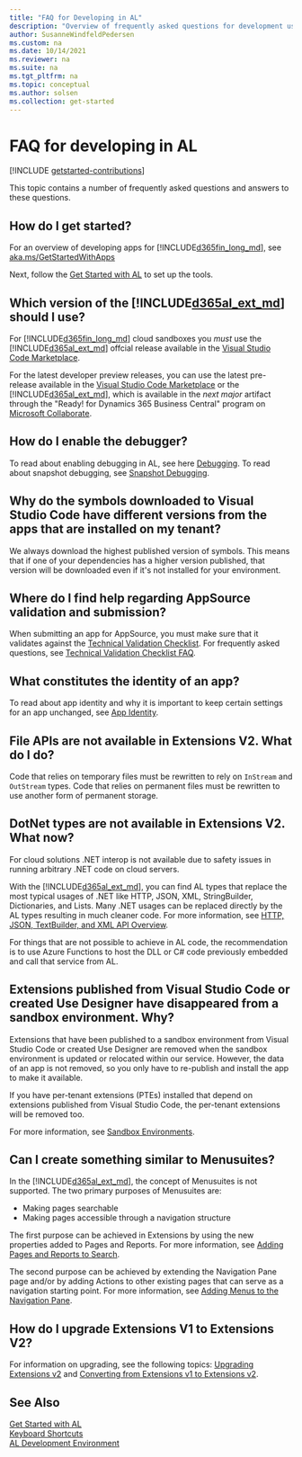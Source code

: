 ```yaml
---
title: "FAQ for Developing in AL"
description: "Overview of frequently asked questions for development using the AL language."
author: SusanneWindfeldPedersen
ms.custom: na
ms.date: 10/14/2021
ms.reviewer: na
ms.suite: na
ms.tgt_pltfrm: na
ms.topic: conceptual
ms.author: solsen
ms.collection: get-started
---
```


# FAQ for developing in AL

[!INCLUDE [getstarted-contributions](includes/getstarted-contributions.md)]

This topic contains a number of frequently asked questions and answers to these questions. 

## How do I get started?

For an overview of developing apps for [!INCLUDE[d365fin_long_md](includes/d365fin_long_md.md)], see [aka.ms/GetStartedWithApps](./readiness/get-started.md)

Next, follow the [Get Started with AL](devenv-get-started.md) to set up the tools.

## Which version of the [!INCLUDE[d365al_ext_md](../includes/d365al_ext_md.md)] should I use?

For [!INCLUDE[d365fin_long_md](includes/d365fin_long_md.md)] cloud sandboxes you *must* use the [!INCLUDE[d365al_ext_md](../includes/d365al_ext_md.md)] offcial release available in the [Visual Studio Code Marketplace](https://marketplace.visualstudio.com/vscode).

For the latest developer preview releases, you can use the latest pre-release available in the [Visual Studio Code Marketplace](https://marketplace.visualstudio.com/vscode) or the [!INCLUDE[d365al_ext_md](../includes/d365al_ext_md.md)], which is available in the *next major* artifact through the "Ready! for Dynamics 365 Business Central" program on [Microsoft Collaborate](https://aka.ms/collaborate).

## How do I enable the debugger?

To read about enabling debugging in AL, see here [Debugging](devenv-debugging.md). To read about snapshot debugging, see [Snapshot Debugging](devenv-snapshot-debugging.md).

## Why do the symbols downloaded to Visual Studio Code have different versions from the apps that are installed on my tenant?

We always download the highest published version of symbols. This means that if one of your dependencies has a higher version published, that version will be downloaded even if it's not installed for your environment.

## Where do I find help regarding AppSource validation and submission?

When submitting an app for AppSource, you must make sure that it validates against the [Technical Validation Checklist](devenv-checklist-submission.md). For frequently asked questions, see [Technical Validation Checklist FAQ](devenv-checklist-submission-faq.md).

## What constitutes the identity of an app?

To read about app identity and why it is important to keep certain settings for an app unchanged, see [App Identity](devenv-app-identity.md).

## File APIs are not available in Extensions V2. What do I do?

Code that relies on temporary files must be rewritten to rely on `InStream` and `OutStream` types. Code that relies on permanent files must be rewritten to use another form of permanent storage.

## DotNet types are not available in Extensions V2. What now?

For cloud solutions .NET interop is not available due to safety issues in running arbitrary .NET code on cloud servers. 

With the [!INCLUDE[d365al_ext_md](../includes/d365al_ext_md.md)], you can find AL types that replace the most typical usages of .NET like HTTP, JSON, XML, StringBuilder, Dictionaries, and Lists. Many .NET usages can be replaced directly by the AL types resulting in much cleaner code. For more information, see [HTTP, JSON, TextBuilder, and XML API Overview](devenv-restapi-overview.md).

For things that are not possible to achieve in AL code, the recommendation is to use Azure Functions to host the DLL or C# code previously embedded and call that service from AL.

## Extensions published from Visual Studio Code or created Use Designer have disappeared from a sandbox environment. Why?

Extensions that have been published to a sandbox environment from Visual Studio Code or created Use Designer are removed when the sandbox environment is updated or relocated within our service. However, the data of an app is not removed, so you only have to re-publish and install the app to make it available.

If you have per-tenant extensions (PTEs) installed that depend on extensions published from Visual Studio Code, the per-tenant extensions will be removed too.

For more information, see [Sandbox Environments](../administration/environment-types.md).

## Can I create something similar to Menusuites?

In the [!INCLUDE[d365al_ext_md](../includes/d365al_ext_md.md)], the concept of Menusuites is not supported. The two primary purposes of Menusuites are:

- Making pages searchable
- Making pages accessible through a navigation structure

The first purpose can be achieved in Extensions by using the new properties added to Pages and Reports. For more information, see [Adding Pages and Reports to Search](devenv-al-menusuite-functionality.md).

The second purpose can be achieved by extending the Navigation Pane page and/or by adding Actions to other existing pages that can serve as a navigation starting point. For more information, see [Adding Menus to the Navigation Pane](devenv-adding-menus-to-navigation-pane.md).

## How do I upgrade Extensions V1 to Extensions V2?

For information on upgrading, see the following topics:
[Upgrading Extensions v2](devenv-upgrading-extensions.md) and [Converting from Extensions v1 to Extensions v2](devenv-upgrade-v1-to-v2-overview.md).


## See Also

[Get Started with AL](devenv-get-started.md)  
[Keyboard Shortcuts](devenv-keyboard-shortcuts.md)    
[AL Development Environment](devenv-reference-overview.md)
